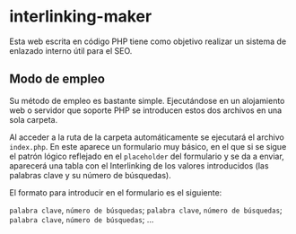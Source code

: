 # interlinking-maker
Esta web escrita en código PHP tiene como objetivo realizar un sistema de enlazado interno útil para el SEO.

## Modo de empleo

Su método de empleo es bastante simple. Ejecutándose en un alojamiento web o servidor que soporte PHP se introducen estos dos archivos en una sola carpeta.

Al acceder a la ruta de la carpeta automáticamente se ejecutará el archivo `index.php`. En este aparece un formulario muy básico, en el que si se sigue el patrón lógico reflejado en el `placeholder` del formulario y se da a enviar, aparecerá una tabla con el Interlinking de los valores introducidos (las palabras clave y su número de búsquedas).

El formato para introducir en el formulario es el siguiente:

`palabra clave`, `número de búsquedas`;
`palabra clave`, `número de búsquedas`;
`palabra clave`, `número de búsquedas`;
...
